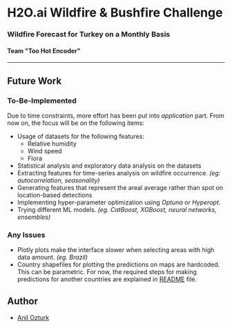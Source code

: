 # H2O.ai Wildfire & Bushfire Challenge
### Wildfire Forecast for Turkey on a Monthly Basis
#### Team "Too Hot Encoder"

---

## Future Work

### To-Be-Implemented
Due to time constraints, more effort has been put into *application* part. From now on, the focus will be on the following items:
- Usage of datasets for the following features:
  - Relative humidity
  - Wind speed
  - Flora
- Statistical analysis and exploratory data analysis on the datasets
- Extracting features for time-series analysis on wildfire occurrence. *(eg: autocorrelation, seasonality)*
- Generating features that represent the areal average rather than spot on location-based detections
- Implementing hyper-parameter optimization using *Optuna* or *Hyperopt*.
- Trying different ML models. *(eg. CatBoost, XGBoost, neural networks, ensembles)*

### Any Issues
- Plotly plots make the interface slower when selecting areas with high data amount. *(eg. Brazil)*
- Country shapefiles for plotting the predictions on maps are hardcoded. This can be parametric. For now, the required steps for making predictions for another countries are explained in [README](README.md) file.

## Author
* [Anil Ozturk](anilozturk96@gmail.com)